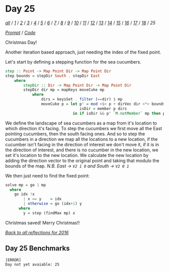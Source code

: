 Day 25
===

<!--
This section is generated and compiled by the build script at ./Build.hs from
the file `./reflections/day25.md`.  If you want to edit this, edit
that file instead!
-->

*[all][reflections]* / *[1][day01]* / *[2][day02]* / *[3][day03]* / *[4][day04]* / *[5][day05]* / *[6][day06]* / *[7][day07]* / *[8][day08]* / *[9][day09]* / *[10][day10]* / *[11][day11]* / *[12][day12]* / *[13][day13]* / *[14][day14]* / *[15][day15]* / *[16][day16]* / *[17][day17]* / *[18][day18]* / *25*

[reflections]: https://github.com/egnwd/advent/blob/main/reflections.md
[day01]: https://github.com/egnwd/advent/blob/2016/reflections-out/day01.md
[day02]: https://github.com/egnwd/advent/blob/2016/reflections-out/day02.md
[day03]: https://github.com/egnwd/advent/blob/2016/reflections-out/day03.md
[day04]: https://github.com/egnwd/advent/blob/2016/reflections-out/day04.md
[day05]: https://github.com/egnwd/advent/blob/2016/reflections-out/day05.md
[day06]: https://github.com/egnwd/advent/blob/2016/reflections-out/day06.md
[day07]: https://github.com/egnwd/advent/blob/2016/reflections-out/day07.md
[day08]: https://github.com/egnwd/advent/blob/2016/reflections-out/day08.md
[day09]: https://github.com/egnwd/advent/blob/2016/reflections-out/day09.md
[day10]: https://github.com/egnwd/advent/blob/2016/reflections-out/day10.md
[day11]: https://github.com/egnwd/advent/blob/2016/reflections-out/day11.md
[day12]: https://github.com/egnwd/advent/blob/2016/reflections-out/day12.md
[day13]: https://github.com/egnwd/advent/blob/2016/reflections-out/day13.md
[day14]: https://github.com/egnwd/advent/blob/2016/reflections-out/day14.md
[day15]: https://github.com/egnwd/advent/blob/2016/reflections-out/day15.md
[day16]: https://github.com/egnwd/advent/blob/2016/reflections-out/day16.md
[day17]: https://github.com/egnwd/advent/blob/2016/reflections-out/day17.md
[day18]: https://github.com/egnwd/advent/blob/2016/reflections-out/day18.md

*[Prompt][d25p]* / *[Code][d25g]*

[d25p]: https://adventofcode.com/2016/day/25
[d25g]: https://github.com/egnwd/advent/blob/main/src/AOC/Challenge/Day25.hs

Christmas Day!

Another iteration based approach, just needing the index of the fixed point.

Let's start by defining a stepping function for the sea cucumbers.

```haskell
step :: Point -> Map Point Dir -> Map Point Dir
step bounds = stepDir South . stepDir East
    where
        stepDir :: Dir -> Map Point Dir -> Map Point Dir
        stepDir dir mp = mapKeys moveCuke mp
            where
                dirs = keysSet . filter (==dir) $ mp
                moveCuke p = let p' = mod <$> p + dirVec dir <*> bounds
                                 isDir = member p dirs
                              in if isDir && p' `M.notMember` mp then p' else p
```

We define the landscape of sea cucumbers as a map from it's location to which direction it's facing.
To step the cucumbers we first move all the East pointing cucumbers, then the south facing ones.
And so to step the cucumbers in a direction we map all the locations to a new location,
if the cucumber isn't facing in the direction of interest we don't move it, if it is in the direction of interest,
and there is no cucumber in the new location, we set it's location to the new location.
We calculate the new location by adding the direction vector to the original point and taking that modulo the bounds of the map.
_N.B. East -> `V2 1 0` and South -> `V2 0 1`_

We then just need to find the fixed point:

```haskell
solve mp = go 1 mp
  where
    go idx !x
        | x == y    = idx
        | otherwise = go (idx+1) y
      where
        y = step (findMax mp) x
```

Christmas saved! Merry Christmas!!


*[Back to all reflections for 2016][reflections]*

## Day 25 Benchmarks

```
[ERROR]
Day not yet avaiable: 25
```
